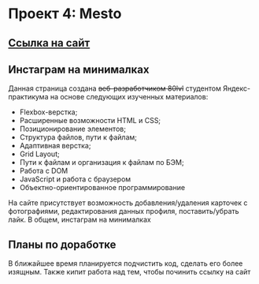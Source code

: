 # Проект 4: Mesto

## [Ссылка на сайт](https://alanpain08.github.io/mesto/)

## Инстаграм на минималках

Данная страница создана ~~веб-разработчиком 80lvl~~ студентом Яндекс-практикума на основе следующих изученных материалов:

- Flexbox-верстка;
- Расширенные возможности HTML и CSS;
- Позиционирование элементов;
- Структура файлов, пути к файлам;
- Адаптивная верстка;
- Grid Layout;
- Пути к файлам и организация к файлам по БЭМ;
- Работа с DOM
- JavaScript и работа с браузером
- Объектно-ориентированное программирование

На сайте присутствует возможность добавления/удаления карточек с фотографиями, редактирования данных профиля, поставить/убрать лайк. В общем, инстаграм на минималках

## Планы по доработке

В ближайшее время планируется подчистить код, сделать его более изящным.
Также кипит работа над тем, чтобы починить ссылку на сайт

